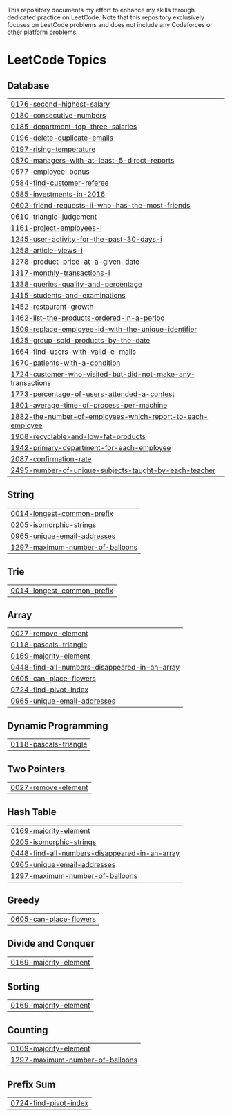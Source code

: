 This repository documents my effort to enhance my skills through dedicated practice on LeetCode. Note that this repository exclusively focuses on LeetCode problems and does not include any Codeforces or other platform problems.

<!---LeetCode Topics Start-->
# LeetCode Topics
## Database
|  |
| ------- |
| [0176-second-highest-salary](https://github.com/BadryAnas/LeetCode/tree/master/0176-second-highest-salary) |
| [0180-consecutive-numbers](https://github.com/BadryAnas/LeetCode/tree/master/0180-consecutive-numbers) |
| [0185-department-top-three-salaries](https://github.com/BadryAnas/LeetCode/tree/master/0185-department-top-three-salaries) |
| [0196-delete-duplicate-emails](https://github.com/BadryAnas/LeetCode/tree/master/0196-delete-duplicate-emails) |
| [0197-rising-temperature](https://github.com/BadryAnas/LeetCode/tree/master/0197-rising-temperature) |
| [0570-managers-with-at-least-5-direct-reports](https://github.com/BadryAnas/LeetCode/tree/master/0570-managers-with-at-least-5-direct-reports) |
| [0577-employee-bonus](https://github.com/BadryAnas/LeetCode/tree/master/0577-employee-bonus) |
| [0584-find-customer-referee](https://github.com/BadryAnas/LeetCode/tree/master/0584-find-customer-referee) |
| [0585-investments-in-2016](https://github.com/BadryAnas/LeetCode/tree/master/0585-investments-in-2016) |
| [0602-friend-requests-ii-who-has-the-most-friends](https://github.com/BadryAnas/LeetCode/tree/master/0602-friend-requests-ii-who-has-the-most-friends) |
| [0610-triangle-judgement](https://github.com/BadryAnas/LeetCode/tree/master/0610-triangle-judgement) |
| [1161-project-employees-i](https://github.com/BadryAnas/LeetCode/tree/master/1161-project-employees-i) |
| [1245-user-activity-for-the-past-30-days-i](https://github.com/BadryAnas/LeetCode/tree/master/1245-user-activity-for-the-past-30-days-i) |
| [1258-article-views-i](https://github.com/BadryAnas/LeetCode/tree/master/1258-article-views-i) |
| [1278-product-price-at-a-given-date](https://github.com/BadryAnas/LeetCode/tree/master/1278-product-price-at-a-given-date) |
| [1317-monthly-transactions-i](https://github.com/BadryAnas/LeetCode/tree/master/1317-monthly-transactions-i) |
| [1338-queries-quality-and-percentage](https://github.com/BadryAnas/LeetCode/tree/master/1338-queries-quality-and-percentage) |
| [1415-students-and-examinations](https://github.com/BadryAnas/LeetCode/tree/master/1415-students-and-examinations) |
| [1452-restaurant-growth](https://github.com/BadryAnas/LeetCode/tree/master/1452-restaurant-growth) |
| [1462-list-the-products-ordered-in-a-period](https://github.com/BadryAnas/LeetCode/tree/master/1462-list-the-products-ordered-in-a-period) |
| [1509-replace-employee-id-with-the-unique-identifier](https://github.com/BadryAnas/LeetCode/tree/master/1509-replace-employee-id-with-the-unique-identifier) |
| [1625-group-sold-products-by-the-date](https://github.com/BadryAnas/LeetCode/tree/master/1625-group-sold-products-by-the-date) |
| [1664-find-users-with-valid-e-mails](https://github.com/BadryAnas/LeetCode/tree/master/1664-find-users-with-valid-e-mails) |
| [1670-patients-with-a-condition](https://github.com/BadryAnas/LeetCode/tree/master/1670-patients-with-a-condition) |
| [1724-customer-who-visited-but-did-not-make-any-transactions](https://github.com/BadryAnas/LeetCode/tree/master/1724-customer-who-visited-but-did-not-make-any-transactions) |
| [1773-percentage-of-users-attended-a-contest](https://github.com/BadryAnas/LeetCode/tree/master/1773-percentage-of-users-attended-a-contest) |
| [1801-average-time-of-process-per-machine](https://github.com/BadryAnas/LeetCode/tree/master/1801-average-time-of-process-per-machine) |
| [1882-the-number-of-employees-which-report-to-each-employee](https://github.com/BadryAnas/LeetCode/tree/master/1882-the-number-of-employees-which-report-to-each-employee) |
| [1908-recyclable-and-low-fat-products](https://github.com/BadryAnas/LeetCode/tree/master/1908-recyclable-and-low-fat-products) |
| [1942-primary-department-for-each-employee](https://github.com/BadryAnas/LeetCode/tree/master/1942-primary-department-for-each-employee) |
| [2087-confirmation-rate](https://github.com/BadryAnas/LeetCode/tree/master/2087-confirmation-rate) |
| [2495-number-of-unique-subjects-taught-by-each-teacher](https://github.com/BadryAnas/LeetCode/tree/master/2495-number-of-unique-subjects-taught-by-each-teacher) |
## String
|  |
| ------- |
| [0014-longest-common-prefix](https://github.com/BadryAnas/LeetCode/tree/master/0014-longest-common-prefix) |
| [0205-isomorphic-strings](https://github.com/BadryAnas/LeetCode/tree/master/0205-isomorphic-strings) |
| [0965-unique-email-addresses](https://github.com/BadryAnas/LeetCode/tree/master/0965-unique-email-addresses) |
| [1297-maximum-number-of-balloons](https://github.com/BadryAnas/LeetCode/tree/master/1297-maximum-number-of-balloons) |
## Trie
|  |
| ------- |
| [0014-longest-common-prefix](https://github.com/BadryAnas/LeetCode/tree/master/0014-longest-common-prefix) |
## Array
|  |
| ------- |
| [0027-remove-element](https://github.com/BadryAnas/LeetCode/tree/master/0027-remove-element) |
| [0118-pascals-triangle](https://github.com/BadryAnas/LeetCode/tree/master/0118-pascals-triangle) |
| [0169-majority-element](https://github.com/BadryAnas/LeetCode/tree/master/0169-majority-element) |
| [0448-find-all-numbers-disappeared-in-an-array](https://github.com/BadryAnas/LeetCode/tree/master/0448-find-all-numbers-disappeared-in-an-array) |
| [0605-can-place-flowers](https://github.com/BadryAnas/LeetCode/tree/master/0605-can-place-flowers) |
| [0724-find-pivot-index](https://github.com/BadryAnas/LeetCode/tree/master/0724-find-pivot-index) |
| [0965-unique-email-addresses](https://github.com/BadryAnas/LeetCode/tree/master/0965-unique-email-addresses) |
## Dynamic Programming
|  |
| ------- |
| [0118-pascals-triangle](https://github.com/BadryAnas/LeetCode/tree/master/0118-pascals-triangle) |
## Two Pointers
|  |
| ------- |
| [0027-remove-element](https://github.com/BadryAnas/LeetCode/tree/master/0027-remove-element) |
## Hash Table
|  |
| ------- |
| [0169-majority-element](https://github.com/BadryAnas/LeetCode/tree/master/0169-majority-element) |
| [0205-isomorphic-strings](https://github.com/BadryAnas/LeetCode/tree/master/0205-isomorphic-strings) |
| [0448-find-all-numbers-disappeared-in-an-array](https://github.com/BadryAnas/LeetCode/tree/master/0448-find-all-numbers-disappeared-in-an-array) |
| [0965-unique-email-addresses](https://github.com/BadryAnas/LeetCode/tree/master/0965-unique-email-addresses) |
| [1297-maximum-number-of-balloons](https://github.com/BadryAnas/LeetCode/tree/master/1297-maximum-number-of-balloons) |
## Greedy
|  |
| ------- |
| [0605-can-place-flowers](https://github.com/BadryAnas/LeetCode/tree/master/0605-can-place-flowers) |
## Divide and Conquer
|  |
| ------- |
| [0169-majority-element](https://github.com/BadryAnas/LeetCode/tree/master/0169-majority-element) |
## Sorting
|  |
| ------- |
| [0169-majority-element](https://github.com/BadryAnas/LeetCode/tree/master/0169-majority-element) |
## Counting
|  |
| ------- |
| [0169-majority-element](https://github.com/BadryAnas/LeetCode/tree/master/0169-majority-element) |
| [1297-maximum-number-of-balloons](https://github.com/BadryAnas/LeetCode/tree/master/1297-maximum-number-of-balloons) |
## Prefix Sum
|  |
| ------- |
| [0724-find-pivot-index](https://github.com/BadryAnas/LeetCode/tree/master/0724-find-pivot-index) |
<!---LeetCode Topics End-->